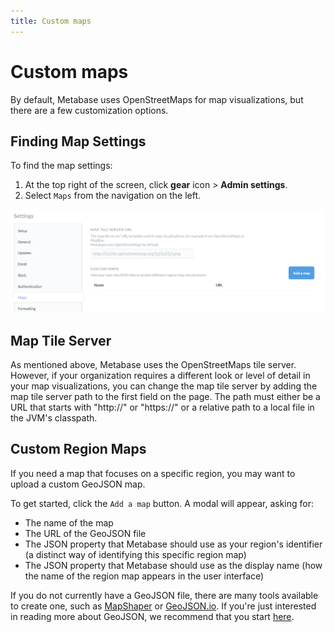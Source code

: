 ```yaml
---
title: Custom maps
---
```


# Custom maps

By default, Metabase uses OpenStreetMaps for map visualizations, but there are a few customization options.

## Finding Map Settings

To find the map settings:

1. At the top right of the screen, click  **gear** icon  >  **Admin settings**.
2. Select `Maps` from the navigation on the left.

![Map Settings](images/MapSettings.png)

## Map Tile Server

As mentioned above, Metabase uses the OpenStreetMaps tile server. However, if your organization requires a different
look or level of detail in your map visualizations, you can change the map tile server by adding the map tile server
path to the first field on the page. The path must either be a URL that starts with "http://" or "https://" or a
relative path to a local file in the JVM's classpath.

## Custom Region Maps

If you need a map that focuses on a specific region, you may want to upload a custom GeoJSON map.

To get started, click the `Add a map` button. A modal will appear, asking for:

 * The name of the map
 * The URL of the GeoJSON file
 * The JSON property that Metabase should use as your region's identifier (a distinct way of identifying this specific region map)
 * The JSON property that Metabase should use as the display name (how the name of the region map appears in the user interface)

If you do not currently have a GeoJSON file, there are many tools available to create one, such as
[MapShaper](https://mapshaper.org/) or [GeoJSON.io](http://geojson.io/). If you're just interested in reading more about
GeoJSON, we recommend that you start [here](https://geojson.org/).
